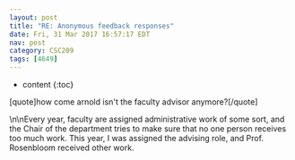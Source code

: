 ```yaml
---
layout: post
title: "RE: Anonymous feedback responses"
date: Fri, 31 Mar 2017 16:57:17 EDT
nav: post
category: CSC209
tags: [4649]
---
```


* content
{:toc}

[quote]how come arnold isn't the faculty advisor anymore?[/quote]
<!-- more -->
<p>\n\nEvery year, faculty are assigned administrative work of some sort, and the Chair of the department tries to make sure that no one person receives too much work. This year, I was assigned the advising role, and Prof. Rosenbloom received other work.</p>
